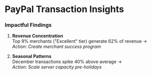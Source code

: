 # PayPal Transaction Insights

### Impactful Findings

1. **Revenue Concentration**  
Top 9% merchants ("Excellent" tier) generate 62% of revenue →  
*Action: Create merchant success program*

2. **Seasonal Patterns**  
December transactions spike 40% above average →  
*Action: Scale server capacity pre-holidays*
